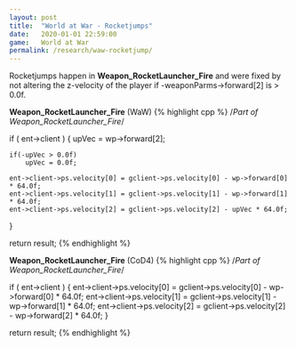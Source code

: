 ```yaml
---
layout: post
title:  "World at War - Rocketjumps"
date:   2020-01-01 22:59:00
game:   World at War
permalink: /research/waw-rocketjump/
---
```

Rocketjumps happen in __Weapon_RocketLauncher_Fire__ and were fixed by not altering the z-velocity of the player if -weaponParms->forward[2] is > 0.0f.


__Weapon_RocketLauncher_Fire__ (WaW)
{% highlight cpp %}
/*Part of Weapon_RocketLauncher_Fire*/

if ( ent->client )
{
    upVec = wp->forward[2];
    
    if(-upVec > 0.0f)
        upVec = 0.0f;

    ent->client->ps.velocity[0] = gclient->ps.velocity[0] - wp->forward[0] * 64.0f;
    ent->client->ps.velocity[1] = gclient->ps.velocity[1] - wp->forward[1] * 64.0f;
    ent->client->ps.velocity[2] = gclient->ps.velocity[2] - upVec * 64.0f;
}

return result;
{% endhighlight %}

__Weapon_RocketLauncher_Fire__ (CoD4)
{% highlight cpp %}
/*Part of Weapon_RocketLauncher_Fire*/

if ( ent->client )
{
    ent->client->ps.velocity[0] = gclient->ps.velocity[0] - wp->forward[0] * 64.0f;
    ent->client->ps.velocity[1] = gclient->ps.velocity[1] - wp->forward[1] * 64.0f;
    ent->client->ps.velocity[2] = gclient->ps.velocity[2] - wp->forward[2] * 64.0f;
}

return result;
{% endhighlight %}